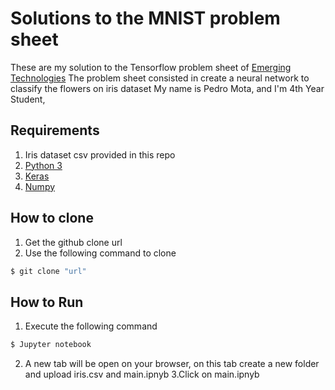 # Solutions to the MNIST problem sheet
These are my solution to the Tensorflow problem sheet of [Emerging Technologies](https://emerging-technologies.github.io/problems/tensorflow.html)
The problem sheet consisted in create a neural network to classify the flowers on iris dataset
My name is Pedro Mota, and I'm 4th Year Student,

## Requirements
1. Iris dataset csv provided in this repo
2. [Python 3](https://docs.scipy.org/doc/numpy-1.13.0/user/install.html)
3. [Keras](https://www.pyimagesearch.com/2016/11/14/installing-keras-with-tensorflow-backend/)
4. [Numpy](https://docs.scipy.org/doc/numpy-1.13.0/user/install.html)
 
## How to clone
1. Get the github clone url
2. Use the following command to clone
```bash
$ git clone "url"
```

## How to Run
1. Execute the following command
```bash
$ Jupyter notebook
```
2. A new tab will be open on your browser, on this tab create a new folder and upload iris.csv and main.ipnyb
3.Click on main.ipnyb
